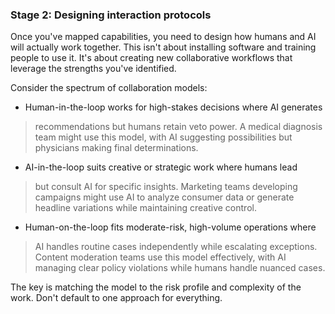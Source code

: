 ### **Stage 2: Designing interaction protocols**

Once you\'ve mapped capabilities, you need to design how humans and AI
will actually work together. This isn\'t about installing software and
training people to use it. It\'s about creating new collaborative
workflows that leverage the strengths you\'ve identified.

Consider the spectrum of collaboration models:

- Human-in-the-loop works for high-stakes decisions where AI generates
 > recommendations but humans retain veto power. A medical diagnosis
 > team might use this model, with AI suggesting possibilities but
 > physicians making final determinations.

- AI-in-the-loop suits creative or strategic work where humans lead
 > but consult AI for specific insights. Marketing teams developing
 > campaigns might use AI to analyze consumer data or generate
 > headline variations while maintaining creative control.

- Human-on-the-loop fits moderate-risk, high-volume operations where
 > AI handles routine cases independently while escalating
 > exceptions. Content moderation teams use this model effectively,
 > with AI managing clear policy violations while humans handle
 > nuanced cases.

The key is matching the model to the risk profile and complexity of the
work. Don\'t default to one approach for everything.